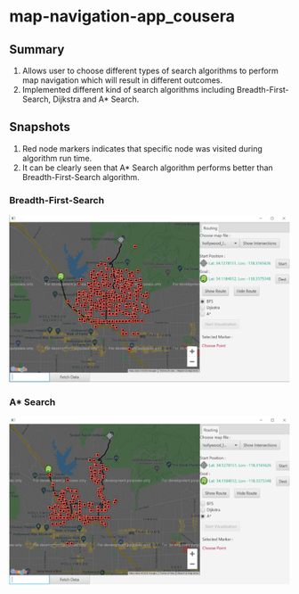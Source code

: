# map-navigation-app_cousera
## Summary ##
1. Allows user to choose different types of search algorithms to perform map navigation which will result in different outcomes.
2. Implemented different kind of search algorithms including Breadth-First-Search, Dijkstra and A* Search.

## Snapshots ##
1. Red node markers indicates that specific node was visited during algorithm run time.
2. It can be clearly seen that A* Search algorithm performs better than Breadth-First-Search algorithm.

### Breadth-First-Search ###
![BFS](https://github.com/jaspertan18/map-navigation-app_coursera/blob/main/bfs.PNG)

### A* Search ###
![A_Star_Search](https://github.com/jaspertan18/map-navigation-app_coursera/blob/main/astar.PNG)
